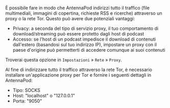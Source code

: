 È possibile fare in modo che AntennaPod indirizzi tutto il traffico (file
multimediali, immagini di copertina, richieste RSS e ricerche) attraverso un
proxy o la rete Tor. Questo può avere due potenziali vantaggi:

- Privacy: a seconda del tipo di servizio proxy, il tuo comportamento di
download/streaming può essere protetto dagli host di podcast
- Accesso: se l'host di un podcast impedisce il download di contenuti
dall'estero (basandosi sul tuo indirizzo IP), impostare un proxy con il paese
d'origine può permetterti di accedere comunque ai suoi contenuti

Troverai questa opzione in `Impostazioni` » `Rete` » `Proxy`.

Al fine di indirizzare tutto il traffico attraverso la rete Tor, è necessario
installare un'applicazione proxy per Tor e fornire i seguenti dettagli in
AntennaPod:

- Tipo: SOCKS
- Host: "localhost" o "127.0.0.1"
- Porta: "9050"
